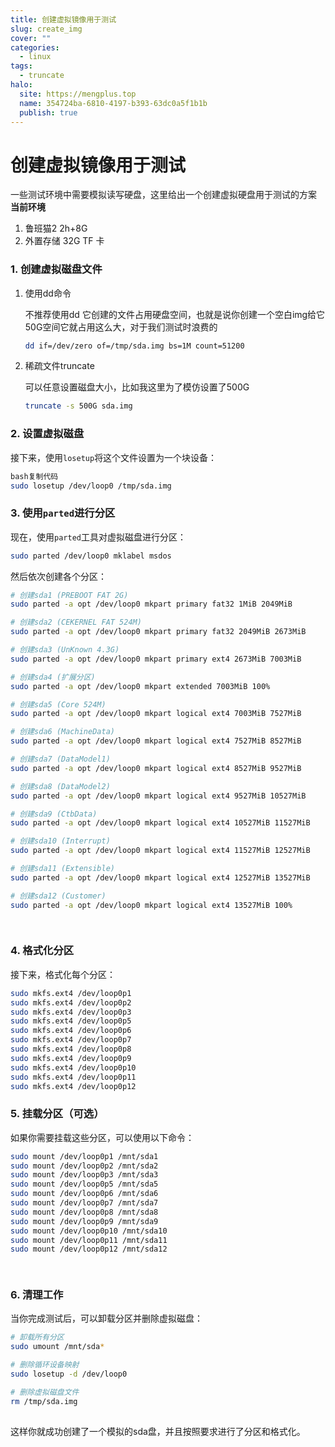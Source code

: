 ```yaml
---
title: 创建虚拟镜像用于测试
slug: create_img
cover: ""
categories:
  - linux
tags:
  - truncate
halo:
  site: https://mengplus.top
  name: 354724ba-6810-4197-b393-63dc0a5f1b1b
  publish: true
---
```

# 创建虚拟镜像用于测试
一些测试环境中需要模拟读写硬盘，这里给出一个创建虚拟硬盘用于测试的方案
**当前环境**
1. 鲁班猫2 2h+8G 
2. 外置存储 32G TF 卡
### 1. 创建虚拟磁盘文件

1. 使用dd命令

   不推荐使用dd 它创建的文件占用硬盘空间，也就是说你创建一个空白img给它50G空间它就占用这么大，对于我们测试时浪费的

   ```bash
   dd if=/dev/zero of=/tmp/sda.img bs=1M count=51200
   ```

2. 稀疏文件truncate

   可以任意设置磁盘大小，比如我这里为了模仿设置了500G

   ```bash
   truncate -s 500G sda.img
   ```

   

### 2. 设置虚拟磁盘

接下来，使用`losetup`将这个文件设置为一个块设备：

```bash
bash复制代码
sudo losetup /dev/loop0 /tmp/sda.img
```

### 3. 使用`parted`进行分区

现在，使用`parted`工具对虚拟磁盘进行分区：

```bash
sudo parted /dev/loop0 mklabel msdos
```

然后依次创建各个分区：

```bash
# 创建sda1 (PREBOOT FAT 2G)
sudo parted -a opt /dev/loop0 mkpart primary fat32 1MiB 2049MiB

# 创建sda2 (CEKERNEL FAT 524M)
sudo parted -a opt /dev/loop0 mkpart primary fat32 2049MiB 2673MiB

# 创建sda3 (UnKnown 4.3G)
sudo parted -a opt /dev/loop0 mkpart primary ext4 2673MiB 7003MiB

# 创建sda4 (扩展分区)
sudo parted -a opt /dev/loop0 mkpart extended 7003MiB 100%

# 创建sda5 (Core 524M)
sudo parted -a opt /dev/loop0 mkpart logical ext4 7003MiB 7527MiB

# 创建sda6 (MachineData)
sudo parted -a opt /dev/loop0 mkpart logical ext4 7527MiB 8527MiB

# 创建sda7 (DataModel1)
sudo parted -a opt /dev/loop0 mkpart logical ext4 8527MiB 9527MiB

# 创建sda8 (DataModel2)
sudo parted -a opt /dev/loop0 mkpart logical ext4 9527MiB 10527MiB

# 创建sda9 (CtbData)
sudo parted -a opt /dev/loop0 mkpart logical ext4 10527MiB 11527MiB

# 创建sda10 (Interrupt)
sudo parted -a opt /dev/loop0 mkpart logical ext4 11527MiB 12527MiB

# 创建sda11 (Extensible)
sudo parted -a opt /dev/loop0 mkpart logical ext4 12527MiB 13527MiB

# 创建sda12 (Customer)
sudo parted -a opt /dev/loop0 mkpart logical ext4 13527MiB 100%

    
```

### 4. 格式化分区

接下来，格式化每个分区：

```bash
sudo mkfs.ext4 /dev/loop0p1
sudo mkfs.ext4 /dev/loop0p2
sudo mkfs.ext4 /dev/loop0p3
sudo mkfs.ext4 /dev/loop0p5
sudo mkfs.ext4 /dev/loop0p6
sudo mkfs.ext4 /dev/loop0p7
sudo mkfs.ext4 /dev/loop0p8
sudo mkfs.ext4 /dev/loop0p9
sudo mkfs.ext4 /dev/loop0p10
sudo mkfs.ext4 /dev/loop0p11
sudo mkfs.ext4 /dev/loop0p12
```

### 5. 挂载分区（可选）

如果你需要挂载这些分区，可以使用以下命令：

```bash
sudo mount /dev/loop0p1 /mnt/sda1
sudo mount /dev/loop0p2 /mnt/sda2
sudo mount /dev/loop0p3 /mnt/sda3
sudo mount /dev/loop0p5 /mnt/sda5
sudo mount /dev/loop0p6 /mnt/sda6
sudo mount /dev/loop0p7 /mnt/sda7
sudo mount /dev/loop0p8 /mnt/sda8
sudo mount /dev/loop0p9 /mnt/sda9
sudo mount /dev/loop0p10 /mnt/sda10
sudo mount /dev/loop0p11 /mnt/sda11
sudo mount /dev/loop0p12 /mnt/sda12

    
```

### 6. 清理工作

当你完成测试后，可以卸载分区并删除虚拟磁盘：

```bash
# 卸载所有分区
sudo umount /mnt/sda*

# 删除循环设备映射
sudo losetup -d /dev/loop0

# 删除虚拟磁盘文件
rm /tmp/sda.img
    
```

这样你就成功创建了一个模拟的sda盘，并且按照要求进行了分区和格式化。